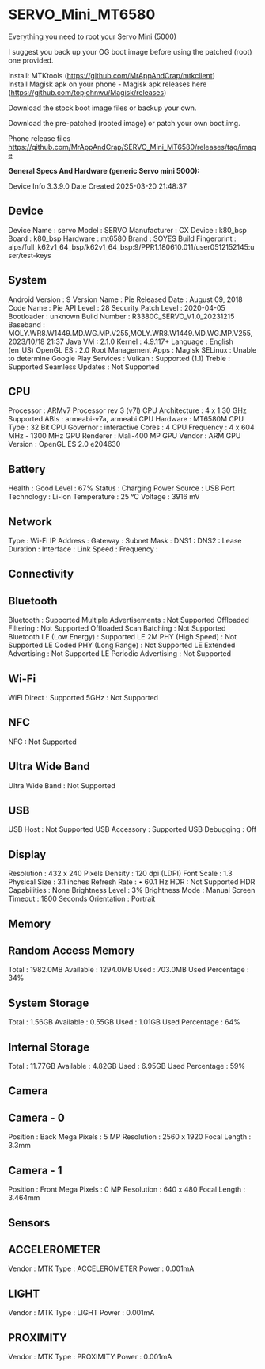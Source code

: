 # SERVO_Mini_MT6580
Everything you need to root your Servo Mini (5000) 

I suggest you back up your OG boot image before using the patched (root) one provided.

Install: 
MTKtools (https://github.com/MrAppAndCrap/mtkclient)  
Install Magisk apk on your phone - Magisk apk releases here (https://github.com/topjohnwu/Magisk/releases)  

Download the stock boot image files or backup your own. 

Download the pre-patched (rooted image) or patch your own boot.img.  

Phone release files https://github.com/MrAppAndCrap/SERVO_Mini_MT6580/releases/tag/image  


**General Specs And Hardware (generic Servo mini 5000):**

Device Info 3.3.9.0
Date Created 2025-03-20 21:48:37

Device
--------------------------------------------------------
Device Name : servo
Model : SERVO
Manufacturer : CX
Device : k80_bsp
Board : k80_bsp
Hardware : mt6580
Brand : SOYES
Build Fingerprint : alps/full_k62v1_64_bsp/k62v1_64_bsp:9/PPR1.180610.011/user0512152145:user/test-keys


System
--------------------------------------------------------
Android Version : 9
Version Name : Pie
Released Date : August 09, 2018
Code Name : Pie
API Level : 28
Security Patch Level : 2020-04-05
Bootloader : unknown
Build Number : R3380C_SERVO_V1.0_20231215
Baseband : MOLY.WR8.W1449.MD.WG.MP.V255,MOLY.WR8.W1449.MD.WG.MP.V255, 2023/10/18 21:37
Java VM : 2.1.0
Kernel : 4.9.117+
Language : English (en_US)
OpenGL ES : 2.0
Root Management Apps : Magisk
SELinux : Unable to determine
Google Play Services : 
Vulkan : Supported (1.1)
Treble : Supported
Seamless Updates : Not Supported


CPU
--------------------------------------------------------
Processor : ARMv7 Processor rev 3 (v7l)
CPU Architecture : 4 x 1.30 GHz
Supported ABIs : armeabi-v7a, armeabi
CPU Hardware : MT6580M
CPU Type : 32 Bit
CPU Governor : interactive
Cores : 4
CPU Frequency : 4 x 604 MHz - 1300 MHz
GPU Renderer : Mali-400 MP
GPU Vendor : ARM
GPU Version : OpenGL ES 2.0 e204630


Battery
--------------------------------------------------------
Health : Good
Level : 67%
Status : Charging
Power Source : USB Port
Technology : Li-ion
Temperature : 25 ℃
Voltage : 3916 mV



Network
--------------------------------------------------------
Type : Wi-Fi
IP Address : 
Gateway : 
Subnet Mask : 
DNS1 : 
DNS2 :
Lease Duration : 
Interface : 
Link Speed : 
Frequency : 



Connectivity
--------------------------------------------------------
Bluetooth
------------------
Bluetooth : Supported
Multiple Advertisements : Not Supported
Offloaded Filtering : Not Supported
Offloaded Scan Batching : Not Supported
Bluetooth LE (Low Energy) : Supported
LE 2M PHY (High Speed) : Not Supported
LE Coded PHY (Long Range) : Not Supported
LE Extended Advertising : Not Supported
LE Periodic Advertising : Not Supported

Wi-Fi
------------------
WiFi Direct : Supported
5GHz : Not Supported

NFC
------------------
NFC : Not Supported

Ultra Wide Band
------------------
Ultra Wide Band : Not Supported

USB
------------------
USB Host : Not Supported
USB Accessory : Supported
USB Debugging : Off


Display
--------------------------------------------------------
Resolution : 432 x 240 Pixels
Density : 120 dpi (LDPI)
Font Scale : 1.3
Physical Size : 3.1 inches
Refresh Rate : • 60.1 Hz
HDR : Not Supported
HDR Capabilities : None
Brightness Level : 3%
Brightness Mode : Manual
Screen Timeout : 1800 Seconds
Orientation : Portrait


Memory
--------------------------------------------------------
Random Access Memory
------------------
Total : 1982.0MB
Available : 1294.0MB
Used : 703.0MB
Used Percentage : 34%

System Storage
------------------
Total : 1.56GB
Available : 0.55GB
Used : 1.01GB
Used Percentage : 64%

Internal Storage
------------------
Total : 11.77GB
Available : 4.82GB
Used : 6.95GB
Used Percentage : 59%


Camera
--------------------------------------------------------
Camera - 0
------------------
Position : Back
Mega Pixels : 5 MP
Resolution : 2560 x 1920
Focal Length : 3.3mm

Camera - 1
------------------
Position : Front
Mega Pixels : 0 MP
Resolution : 640 x 480
Focal Length : 3.464mm



Sensors
--------------------------------------------------------
ACCELEROMETER
------------------
Vendor : MTK
Type : ACCELEROMETER
Power : 0.001mA

LIGHT
------------------
Vendor : MTK
Type : LIGHT
Power : 0.001mA

PROXIMITY
------------------
Vendor : MTK
Type : PROXIMITY
Power : 0.001mA
